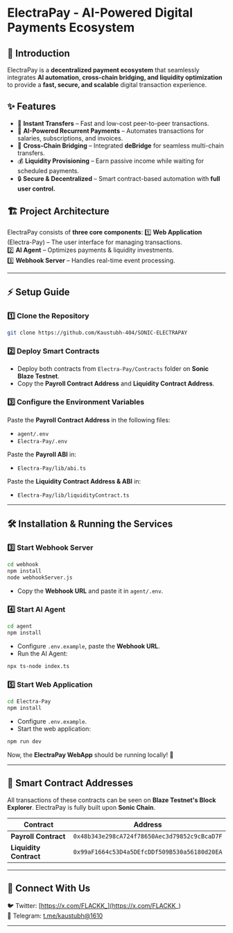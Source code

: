 # **ElectraPay - AI-Powered Digital Payments Ecosystem**

## 🚀 **Introduction**
ElectraPay is a **decentralized payment ecosystem** that seamlessly integrates **AI automation, cross-chain bridging, and liquidity optimization** to provide a **fast, secure, and scalable** digital transaction experience.

## ✨ **Features**
- 🔹 **Instant Transfers** – Fast and low-cost peer-to-peer transactions.
- 🤖 **AI-Powered Recurrent Payments** – Automates transactions for salaries, subscriptions, and invoices.
- 🌉 **Cross-Chain Bridging** – Integrated **deBridge** for seamless multi-chain transfers.
- 💰 **Liquidity Provisioning** – Earn passive income while waiting for scheduled payments.
- 🔒 **Secure & Decentralized** – Smart contract-based automation with **full user control.**

## 🏗 **Project Architecture**
ElectraPay consists of **three core components**:
1️⃣ **Web Application** (Electra-Pay) – The user interface for managing transactions.  
2️⃣ **AI Agent** – Optimizes payments & liquidity investments.  
3️⃣ **Webhook Server** – Handles real-time event processing.  

---

## ⚡ **Setup Guide**
### **1️⃣ Clone the Repository**
```sh
git clone https://github.com/Kaustubh-404/SONIC-ELECTRAPAY
```

### **2️⃣ Deploy Smart Contracts**
- Deploy both contracts from `Electra-Pay/Contracts` folder on **Sonic Blaze Testnet**.
- Copy the **Payroll Contract Address** and **Liquidity Contract Address**.

### **3️⃣ Configure the Environment Variables**
Paste the **Payroll Contract Address** in the following files:
- `agent/.env`
- `Electra-Pay/.env`

Paste the **Payroll ABI** in:
- `Electra-Pay/lib/abi.ts`

Paste the **Liquidity Contract Address & ABI** in:
- `Electra-Pay/lib/liquidityContract.ts`

---

## 🛠 **Installation & Running the Services**

### **3️⃣ Start Webhook Server**
```sh
cd webhook
npm install
node webhookServer.js
```
- Copy the **Webhook URL** and paste it in `agent/.env`.

### **4️⃣ Start AI Agent**
```sh
cd agent
npm install
```
- Configure `.env.example`, paste the **Webhook URL**.
- Run the AI Agent:
```sh
npx ts-node index.ts
```

### **5️⃣ Start Web Application**
```sh
cd Electra-Pay
npm install
```
- Configure `.env.example`.
- Start the web application:
```sh
npm run dev
```

Now, the **ElectraPay WebApp** should be running locally! 🎉

---

## 🔑 **Smart Contract Addresses**
All transactions of these contracts can be seen on **Blaze Testnet's Block Explorer**.
ElectraPay is fully built upon **Sonic Chain**.

| Contract | Address |
|----------|----------------------------------|
| **Payroll Contract** | `0x48b343e298cA724f78650Aec3d79852c9cBcaD7F` |
| **Liquidity Contract** | `0x99aF1664c53D4a5DEfcDDf509B530a56180d20EA` |

---

## 🔗 **Connect With Us**
🐦 Twitter: [https://x.com/FLACKK_](https://x.com/FLACKK_)  
📢 Telegram: [t.me/kaustubh@1610](t.me/kaustubh_1610)  

---

